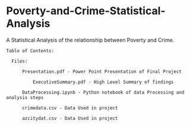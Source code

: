# Poverty-and-Crime-Statistical-Analysis

A Statistical Analysis of the relationship between Poverty and Crime.

    Table of Contents: 
    
      Files:
      
	      Presentation.pdf - Power Point Presentation of Final Project
	      
       	      ExecutiveSummary.pdf - High Level Summary of findings
	      
	      DataProcessing.ipynb - Python notebook of data Processing and analysis steps
	      
	      crimedata.csv - Data Used in project
	      
	      azcitydat.csv - Data Used in project
	      
